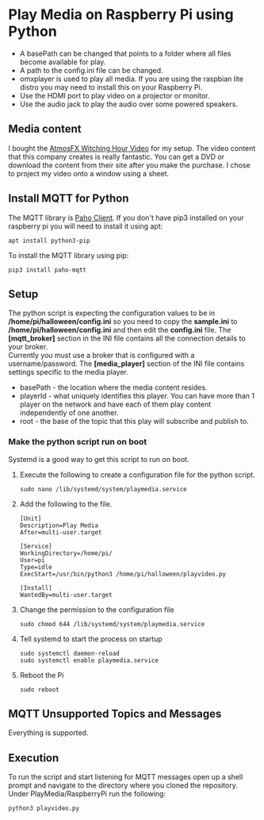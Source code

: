 # Play Media on Raspberry Pi using Python
* A basePath can be changed that points to a folder where all files become available for play.
* A path to the config.ini file can be changed.
* omxplayer is used to play all media. If you are using the raspbian lite distro you may need to install this on your Raspberry Pi.
* Use the HDMI port to play video on a projector or monitor.
* Use the audio jack to play the audio over some powered speakers.

## Media content
I bought the [AtmosFX Witching Hour Video](https://atmosfx.com/collections/atmosfearfx/products/witching-hour) for my setup.  The video content that this company creates is really fantastic.  You can get a DVD or download the content from their site after you make the purchase.  I chose to project my video onto a window using a sheet.    

## Install MQTT for Python
The MQTT library is [Paho Client](https://eclipse.org/paho/clients/python/).  If you don't have pip3 installed on your raspberry pi you will need to install it using apt:
```
apt install python3-pip
```

To install the MQTT library using pip:
```
pip3 install paho-mqtt
```

## Setup
The python script is expecting the configuration values to be in **/home/pi/halloween/config.ini** so you need to copy the **sample.ini** to **/home/pi/halloween/config.ini** 
and then edit the **config.ini** file.  The **[mqtt_broker]** section in the INI file contains all the connection details to your broker.  
Currently you must use a broker that is configured with a username/password.  The **[media_player]** section of the INI file contains settings specific to the media player.  
* basePath - the location where the media content resides. 
* playerId - what uniquely identifies this player.  You can have more than 1 player on the network and have each of them play content independently of one another.
* root - the base of the topic that this play will subscribe and publish to.

### Make the python script run on boot 
Systemd is a good way to get this script to run on boot.

1. Execute the following to create a configuration file for the python script.
    ```
    sudo nano /lib/systemd/system/playmedia.service
    ```
1. Add the following to the file.
    ```
    [Unit]
    Description=Play Media
    After=multi-user.target

    [Service]
    WorkingDirectory=/home/pi/
    User=pi
    Type=idle
    ExecStart=/usr/bin/python3 /home/pi/halloween/playvideo.py

    [Install]
    WantedBy=multi-user.target
    ```
1. Change the permission to the configuration file
    ```
    sudo chmod 644 /lib/systemd/system/playmedia.service
    ```
1. Tell systemd to start the process on startup
    ```
    sudo systemctl daemon-reload
    sudo systemctl enable playmedia.service
    ```
1. Reboot the Pi
    ```
    sudo reboot
    ```

## MQTT Unsupported Topics and Messages
Everything is supported.

## Execution
To run the script and start listening for MQTT messages open up a shell prompt and navigate to the directory where you cloned the repository. Under PlayMedia/RaspberryPi run the following: 
```
python3 playvideo.py
```
